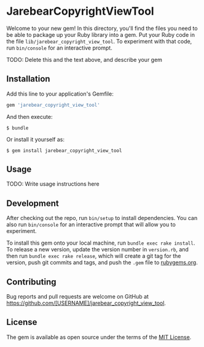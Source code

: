 # JarebearCopyrightViewTool

Welcome to your new gem! In this directory, you'll find the files you need to be able to package up your Ruby library into a gem. Put your Ruby code in the file `lib/jarebear_copyright_view_tool`. To experiment with that code, run `bin/console` for an interactive prompt.

TODO: Delete this and the text above, and describe your gem

## Installation

Add this line to your application's Gemfile:

```ruby
gem 'jarebear_copyright_view_tool'
```

And then execute:

    $ bundle

Or install it yourself as:

    $ gem install jarebear_copyright_view_tool

## Usage

TODO: Write usage instructions here

## Development

After checking out the repo, run `bin/setup` to install dependencies. You can also run `bin/console` for an interactive prompt that will allow you to experiment.

To install this gem onto your local machine, run `bundle exec rake install`. To release a new version, update the version number in `version.rb`, and then run `bundle exec rake release`, which will create a git tag for the version, push git commits and tags, and push the `.gem` file to [rubygems.org](https://rubygems.org).

## Contributing

Bug reports and pull requests are welcome on GitHub at https://github.com/[USERNAME]/jarebear_copyright_view_tool.

## License

The gem is available as open source under the terms of the [MIT License](https://opensource.org/licenses/MIT).
